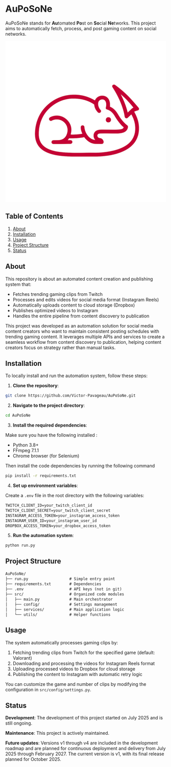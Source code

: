 # AuPoSoNe

AuPoSoNe stands for **Au**tomated **Po**st on **So**cial **Ne**tworks. This project aims to automatically fetch, process, and post gaming content on social networks.

![AuPoSoNe logo](./src/assets/logo.png)

## Table of Contents

1. [About](#about)
2. [Installation](#installation)
3. [Usage](#usage)
4. [Project Structure](#project-structure)
5. [Status](#status)

## About

This repository is about an automated content creation and publishing system that:

- Fetches trending gaming clips from Twitch
- Processes and edits videos for social media format (Instagram Reels)
- Automatically uploads content to cloud storage (Dropbox)
- Publishes optimized videos to Instagram
- Handles the entire pipeline from content discovery to publication

This project was developed as an automation solution for social media content creators who want to maintain consistent posting schedules with trending gaming content. It leverages multiple APIs and services to create a seamless workflow from content discovery to publication, helping content creators focus on strategy rather than manual tasks.

## Installation

To locally install and run the automation system, follow these steps:

1. **Clone the repository**:

```bash
git clone https://github.com/Victor-Pavageau/AuPoSoNe.git
```

2. **Navigate to the project directory**:

```bash
cd AuPoSoNe
```

3. **Install the required dependencies**:

Make sure you have the following installed :

- Python 3.8+
- FFmpeg 7.1.1
- Chrome browser (for Selenium)

Then install the code dependencies by running the following command

```bash
pip install -r requirements.txt
```

4. **Set up environment variables**:

Create a `.env` file in the root directory with the following variables:

```env
TWITCH_CLIENT_ID=your_twitch_client_id
TWITCH_CLIENT_SECRET=your_twitch_client_secret
INSTAGRAM_ACCESS_TOKEN=your_instagram_access_token
INSTAGRAM_USER_ID=your_instagram_user_id
DROPBOX_ACCESS_TOKEN=your_dropbox_access_token
```

5. **Run the automation system**:

```bash
python run.py
```

## Project Structure

```
AuPoSoNe/
├── run.py                  # Simple entry point
├── requirements.txt        # Dependencies
├── .env                    # API keys (not in git)
├── src/                    # Organized code modules
│   ├── main.py             # Main orchestrator
│   ├── config/             # Settings management
│   ├── services/           # Main application logic
│   └── utils/              # Helper functions
```

## Usage

The system automatically processes gaming clips by:

1. Fetching trending clips from Twitch for the specified game (default: Valorant)
2. Downloading and processing the videos for Instagram Reels format
3. Uploading processed videos to Dropbox for cloud storage
4. Publishing the content to Instagram with automatic retry logic

You can customize the game and number of clips by modifying the configuration in `src/config/settings.py`.

## Status

**Development**: The development of this project started on July 2025 and is still ongoing.

**Maintenance**: This project is actively maintained.

**Future updates**: Versions v1 through v4 are included in the development roadmap and are planned for continuous deployment and delivery from July 2025 through February 2027. The current version is v1, with its final release planned for October 2025.

